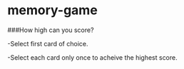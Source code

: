 # memory-game

###How high can you score?

-Select first card of choice. 

-Select each card only once to acheive the highest score.

